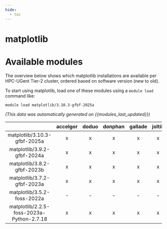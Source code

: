 ```yaml
---
hide:
  - toc
---
```


matplotlib
==========

# Available modules


The overview below shows which matplotlib installations are available per HPC-UGent Tier-2 cluster, ordered based on software version (new to old).

To start using matplotlib, load one of these modules using a `module load` command like:

```shell
module load matplotlib/3.10.3-gfbf-2025a
```

*(This data was automatically generated on {{modules_last_updated}})*

| |accelgor|doduo|donphan|gallade|joltik|litleo|shinx|
| :---: | :---: | :---: | :---: | :---: | :---: | :---: | :---: |
|matplotlib/3.10.3-gfbf-2025a|x|x|x|x|x|x|x|
|matplotlib/3.9.2-gfbf-2024a|x|x|x|x|x|x|x|
|matplotlib/3.8.2-gfbf-2023b|x|x|x|x|x|x|x|
|matplotlib/3.7.2-gfbf-2023a|x|x|x|x|x|x|x|
|matplotlib/3.5.2-foss-2022a|-|-|-|-|-|x|x|
|matplotlib/2.2.5-foss-2023a-Python-2.7.18|x|x|x|x|x|x|x|
